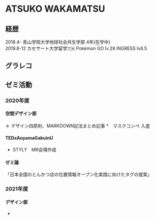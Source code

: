 # ATSUKO WAKAMATSU
## 経歴
2018.4- 青山学院大学地球社会共生学部 4年(在学中)  
2019.8-12 カセサート大学留学🇹🇭
Pokémon GO lv.28 INGRESS lv6.5

## グラレコ

## ゼミ活動
### 2020年度
#### 空間デザイン部
＊ デザイン四原則、MARKDOWN記法まとめ記事
*　マスクコンペ 入選
#### TEDxAoyamaGakuinU
* STYLY　MR会場作成
#### ゼミ論
「日本全国のとんかつ店の位置情報オープン化実践に向けたタグの提案」 [](https://github.com/furuhashilab/2020gsc_AtsukoWakamatsu)
### 2021年度
#### デザイン部
* 

